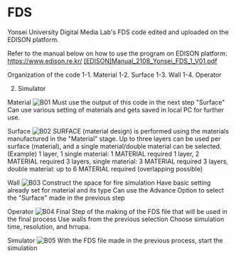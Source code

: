# FDS
Yonsei University Digital Media Lab's FDS code edited and uploaded on the EDISON platform.

Refer to the manual below on how to use the program on EDISON platform: https://www.edison.re.kr/
[[EDISON]Manual_2108_Yonsei_FDS_1_V01.pdf](https://github.com/yonseidmlab/FDS/files/7073481/EDISON.Manual_2108_Yonsei_FDS_1_V01.pdf)

Organization of the code 
1-1. Material 
1-2. Surface
1-3. Wall 
1-4. Operator 

2. Simulator 

Material 
![B01](https://user-images.githubusercontent.com/25164461/137667228-53d72eb1-b46d-456c-9796-3b3a260f4c2b.jpg)
Must use the output of this code in the next step "Surface"
Can use various setting of materials and gets saved in local PC for further use. 

Surface 
![B02](https://user-images.githubusercontent.com/25164461/137667317-4d1abd9e-c389-4a30-b9b3-086808186c44.jpg)
SURFACE (material design) is performed using the materials manufactured in the "Material" stage.
Up to three layers can be used per surface (material), and a single material/double material can be selected.
(Example) 
1 layer, 1 single material: 1 MATERIAL required 
1 layer, 2 MATERIAL required
3 layers, single material: 3 MATERIAL required 
3 layers, double material: up to 6 MATERIAL required (overlapping possible)

Wall 
![B03](https://user-images.githubusercontent.com/25164461/137668032-2a6ef8f0-61ae-42fe-ac2e-64fa8aa0b801.jpg)
Construct the space for fire simulation 
Have basic setting already set for material and its type
Can use the Advance Option to select the "Surface" made in the previous step

Operator 
![B04](https://user-images.githubusercontent.com/25164461/137668316-a4846eb5-911a-45b4-8205-028abfaa10fc.jpg)
Final Step of the making of the FDS file that will be used in the final process
Use walls from the previous selection
Choose simulation time, resolution, and hrrupa. 

Simulator 
![B05](https://user-images.githubusercontent.com/25164461/137668527-3d824967-fdc7-44c4-bb2c-6d84d54494c6.jpg)
With the FDS file made in the previous process, start the simulation
